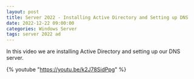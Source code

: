 ```yaml
---
layout: post
title: Server 2022 - Installing Active Directory and Setting up DNS
date: 2022-12-22 09:00:00
categories: Windows Server
tags: server 2022 ad
---
```


In this video we are installing Active Directory and setting up our DNS server.

{% youtube "https://youtu.be/k2J78SidPpg" %}
